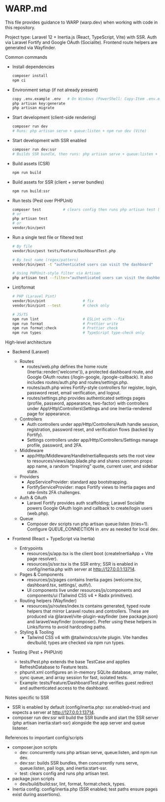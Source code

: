 # WARP.md

This file provides guidance to WARP (warp.dev) when working with code in this repository.

Project type: Laravel 12 + Inertia.js (React, TypeScript, Vite) with SSR. Auth via Laravel Fortify and Google OAuth (Socialite). Frontend route helpers are generated via Wayfinder.

Common commands

- Install dependencies
  ```bash path=null start=null
  composer install
  npm ci
  ```
- Environment setup (if not already present)
  ```bash path=null start=null
  copy .env.example .env   # On Windows (PowerShell: Copy-Item .env.example .env)
  php artisan key:generate
  php artisan migrate
  ```
- Start development (client-side rendering)
  ```bash path=null start=null
  composer run dev
  # Runs: php artisan serve + queue:listen + npm run dev (Vite)
  ```
- Start development with SSR enabled
  ```bash path=null start=null
  composer run dev:ssr
  # Builds SSR bundle, then runs: php artisan serve + queue:listen + pail + php artisan inertia:start-ssr
  ```
- Build assets (CSR)
  ```bash path=null start=null
  npm run build
  ```
- Build assets for SSR (client + server bundles)
  ```bash path=null start=null
  npm run build:ssr
  ```
- Run tests (Pest over PHPUnit)
  ```bash path=null start=null
  composer test          # clears config then runs php artisan test (Pest)
  # or
  php artisan test
  # or
  vendor/bin/pest
  ```
- Run a single test file or filtered test
  ```bash path=null start=null
  # By file
  vendor/bin/pest tests/Feature/DashboardTest.php

  # By test name (regex/pattern)
  vendor/bin/pest -t "authenticated users can visit the dashboard"

  # Using PHPUnit-style filter via Artisan
  php artisan test --filter="authenticated users can visit the dashboard"
  ```
- Lint/format
  ```bash path=null start=null
  # PHP (Laravel Pint)
  vendor/bin/pint                 # fix
  vendor/bin/pint --test          # check only

  # JS/TS
  npm run lint                    # ESLint with --fix
  npm run format                  # Prettier write
  npm run format:check            # Prettier check
  npm run types                   # TypeScript type-check only
  ```

High-level architecture

- Backend (Laravel)
  - Routes
    - routes/web.php defines the home route (Inertia::render('welcome')), a protected dashboard route, and Google OAuth routes (/login-google, /google-callback). It also includes routes/auth.php and routes/settings.php.
    - routes/auth.php wires Fortify-style controllers for register, login, password reset, email verification, and logout.
    - routes/settings.php provides authenticated settings pages (profile, password, appearance, two-factor) with controllers under App\Http\Controllers\Settings and one Inertia-rendered page for appearance.
  - Controllers
    - Auth controllers under app/Http/Controllers/Auth handle session, registration, password reset, and verification flows (backed by Fortify).
    - Settings controllers under app/Http/Controllers/Settings manage profile, password, and 2FA.
  - Middleware
    - app/Http/Middleware/HandleInertiaRequests sets the root view to resources/views/app.blade.php and shares common props: app name, a random “Inspiring” quote, current user, and sidebar state.
  - Providers
    - AppServiceProvider: standard app bootstrapping.
    - FortifyServiceProvider: maps Fortify views to Inertia pages and rate-limits 2FA challenges.
  - Auth & OAuth
    - Laravel Fortify provides auth scaffolding; Laravel Socialite powers Google OAuth login and callback to create/login users (web.php).
  - Queue
    - Composer dev scripts run php artisan queue:listen (tries=1). Configure QUEUE_CONNECTION in .env as needed for local dev.

- Frontend (React + TypeScript via Inertia)
  - Entrypoints
    - resources/js/app.tsx is the client boot (createInertiaApp + Vite page resolver).
    - resources/js/ssr.tsx is the SSR entry; SSR is enabled in config/inertia.php with server at http://127.0.0.1:13714.
  - Pages & Components
    - resources/js/pages contains Inertia pages (welcome.tsx, dashboard.tsx, settings/*, auth/*).
    - UI components live under resources/js/components and components/ui (Tailwind CSS v4 + Radix primitives).
  - Routing helpers (Wayfinder)
    - resources/js/routes/index.ts contains generated, typed route helpers that mirror Laravel routes and controllers. These are produced via @laravel/vite-plugin-wayfinder (see package.json) and laravel/wayfinder (composer). Prefer using these helpers in Links/forms to avoid hardcoding paths.
  - Styling & Tooling
    - Tailwind CSS v4 with @tailwindcss/vite plugin. Vite handles dev/build; types are checked via npm run types.

- Testing (Pest + PHPUnit)
  - tests/Pest.php extends the base TestCase and applies RefreshDatabase to Feature tests.
  - phpunit.xml configures an in-memory SQLite database, array mailer, sync queue, and array session for fast, isolated tests.
  - Example: tests/Feature/DashboardTest.php verifies guest redirect and authenticated access to the dashboard.

Notes specific to SSR

- SSR is enabled by default (config/inertia.php: ssr.enabled=true) and expects a server at http://127.0.0.1:13714.
- composer run dev:ssr will build the SSR bundle and start the SSR server (php artisan inertia:start-ssr) alongside the app server and queue listener.

References to important config/scripts

- composer.json scripts
  - dev: concurrently runs php artisan serve, queue:listen, and npm run dev.
  - dev:ssr: builds SSR bundles, then concurrently runs serve, queue:listen, pail logs, and inertia:start-ssr.
  - test: clears config and runs php artisan test.
- package.json scripts
  - dev/build/build:ssr, lint, format, format:check, types.
- Inertia config: config/inertia.php (SSR enabled; test paths ensure pages exist during assertions).
